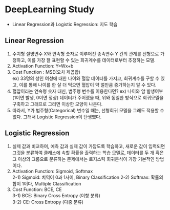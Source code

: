 # DeepLearning Study

- Linear Regression과 Logistic Regression: 지도 학습
## Linear Regression  
1. 수치형 설명변수 X와 연속형 숫자로 이루어진 종속변수 Y 간의 관계를 선형으로 가정하고, 이를 가장 잘 표현할 수 있는 회귀계수를 데이터로부터 추정하는 모델. 
2. Activation Function: Y=Wx+b  
3. Cost Function : MSE(오차 제곱합)  
 ex) 33명의 성인 여성에 대한 나이와 혈압 데이터를 가지고, 회귀계수를 구할 수 있고, 이를 통해 나이를 한 살 더 먹으면 혈압이 약 얼만큼 증가하는지 알 수 있다.  
4. 혈압이라는 연속형 숫자 대신, 범주형 변수를 이용한다면?
 ex) 나이와 암 발생여부(1이면 발생, 0이면 정상) 데이터가 주어졌을 때, 위와 동일한 방식으로 회귀모델을 구축하고 그래프로 그리면 이상한 모양이 나온다.  
5. 따라서, Y가 범주형(Categorical) 변수일 때는, 선형회귀 모델을 그래도 적용할 수 없다. 그래서 Logistic Regression이 탄생했다.

## Logistic Regression  
1. 실제 값과 비교하여, 예측 값과 실제 값이 가깝도록 학습하고, 새로운 값이 입력되면 그것을 분류하여 클래스에 속할 확률을 출력하는 학습 모델로, 데이터를 두 개 혹은 그 이상의 그룹으로 분류하는 문제에서는 로지스틱 회귀분석이 가장 기본적인 방법이다.   
2. Activation Function: Sigmoid, Softmax  
2-1) Sigmoid: 치역이 0과 1사이, Binary Classification 
2-2) Softmax: 확률의 합이 1이다, Multiple Classification  
3. Cost Function: BCE, CE  
3-1) BCE: Binary Cross Entropy (이항 분류)  
3-2) CE: Cross Entropy (다중 분류)
